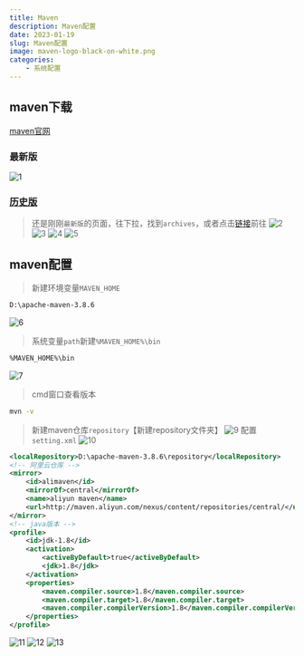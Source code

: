 ```yaml
---
title: Maven
description: Maven配置
date: 2023-01-19
slug: Maven配置
image: maven-logo-black-on-white.png
categories:
    - 系统配置
---
```


## maven下载
[maven官网](https://maven.apache.org/)
### 最新版
![1](https://raw.githubusercontent.com/IsUnderAchiever/markdown-img/master/PicGo01/202301202036769.png)
### [历史版](https://archive.apache.org/dist/maven/maven-3/)
> 还是刚刚`最新版`的页面，往下拉，找到`archives`，或者点击[链接](https://archive.apache.org/dist/maven/maven-3/)前往
![2](https://raw.githubusercontent.com/IsUnderAchiever/markdown-img/master/PicGo01/202301202036175.png)
![3](https://raw.githubusercontent.com/IsUnderAchiever/markdown-img/master/PicGo01/202301202036471.png)
![4](https://raw.githubusercontent.com/IsUnderAchiever/markdown-img/master/PicGo01/202301202036603.png)
![5](https://raw.githubusercontent.com/IsUnderAchiever/markdown-img/master/PicGo01/202301202036654.png)
## maven配置
> 新建环境变量`MAVEN_HOME`
```bash
D:\apache-maven-3.8.6
```
![6](https://raw.githubusercontent.com/IsUnderAchiever/markdown-img/master/PicGo01/202301202036513.png)
> 系统变量`path`新建`%MAVEN_HOME%\bin`
```bash
%MAVEN_HOME%\bin
```
![7](https://raw.githubusercontent.com/IsUnderAchiever/markdown-img/master/PicGo01/202301202036785.png)
> cmd窗口查看版本
```bash
mvn -v
```
> 新建maven仓库`repository`【新建repository文件夹】
![9](https://raw.githubusercontent.com/IsUnderAchiever/markdown-img/master/PicGo01/202301202036584.png)
> 配置`setting.xml`
![10](https://raw.githubusercontent.com/IsUnderAchiever/markdown-img/master/PicGo01/202301202036280.png)
```xml
<localRepository>D:\apache-maven-3.8.6\repository</localRepository>
<!-- 阿里云仓库 -->
<mirror>
    <id>alimaven</id>
    <mirrorOf>central</mirrorOf>
    <name>aliyun maven</name>
    <url>http://maven.aliyun.com/nexus/content/repositories/central/</url>
</mirror>
<!-- java版本 -->
<profile>
    <id>jdk-1.8</id>
    <activation>
        <activeByDefault>true</activeByDefault>
        <jdk>1.8</jdk>
    </activation>
    <properties>
        <maven.compiler.source>1.8</maven.compiler.source>
        <maven.compiler.target>1.8</maven.compiler.target>
        <maven.compiler.compilerVersion>1.8</maven.compiler.compilerVersion>
    </properties>
</profile>
```
![11](https://raw.githubusercontent.com/IsUnderAchiever/markdown-img/master/PicGo01/202301202036869.png)
![12](https://raw.githubusercontent.com/IsUnderAchiever/markdown-img/master/PicGo01/202301202036321.png)
![13](https://raw.githubusercontent.com/IsUnderAchiever/markdown-img/master/PicGo01/202301202036857.png)
